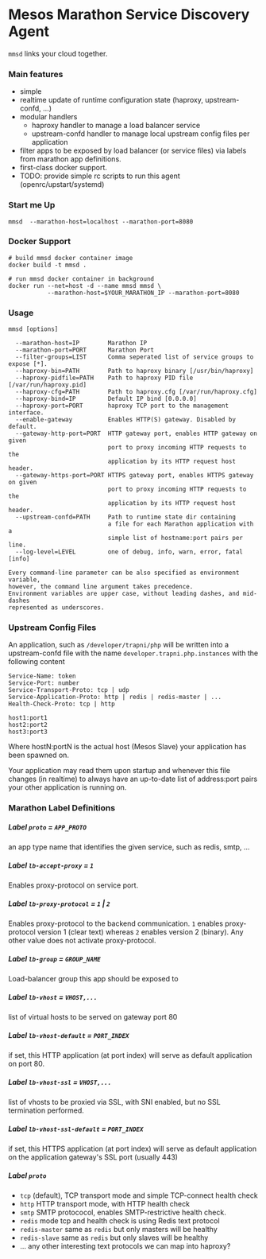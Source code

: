 # Mesos Marathon Service Discovery Agent

`mmsd` links your cloud together.

### Main features

- simple
- realtime update of runtime configuration state (haproxy, upstream-confd, ...)
- modular handlers
  - haproxy handler to manage a load balancer service
  - upstream-confd handler to manage local upstream config files per application
- filter apps to be exposed by load balancer (or service files) via labels
  from marathon app definitions.
- first-class docker support.
- TODO: provide simple rc scripts to run this agent (openrc/upstart/systemd)

### Start me Up

```!sh
mmsd  --marathon-host=localhost --marathon-port=8080
```

### Docker Support
```!sh
# build mmsd docker container image
docker build -t mmsd .

# run mmsd docker container in background
docker run --net=host -d --name mmsd mmsd \
           --marathon-host=$YOUR_MARATHON_IP --marathon-port=8080
```

### Usage

```
mmsd [options]

  --marathon-host=IP        Marathon IP
  --marathon-port=PORT      Marathon Port
  --filter-groups=LIST      Comma seperated list of service groups to expose [*].
  --haproxy-bin=PATH        Path to haproxy binary [/usr/bin/haproxy]
  --haproxy-pidfile=PATH    Path to haproxy PID file [/var/run/haproxy.pid]
  --haproxy-cfg=PATH        Path to haproxy.cfg [/var/run/haproxy.cfg]
  --haproxy-bind=IP         Default IP bind [0.0.0.0]
  --haproxy-port=PORT       haproxy TCP port to the management interface.
  --enable-gateway          Enables HTTP(S) gateway. Disabled by default.
  --gateway-http-port=PORT  HTTP gateway port, enables HTTP gateway on given
                            port to proxy incoming HTTP requests to the
                            application by its HTTP request host header.
  --gateway-https-port=PORT HTTPS gateway port, enables HTTPS gateway on given 
                            port to proxy incoming HTTP requests to the
                            application by its HTTP request host header.
  --upstream-confd=PATH     Path to runtime state dir containing
                            a file for each Marathon application with a
                            simple list of hostname:port pairs per line.
  --log-level=LEVEL         one of debug, info, warn, error, fatal [info]

Every command-line parameter can be also specified as environment variable,
however, the command line argument takes precedence.
Environment variables are upper case, without leading dashes, and mid-dashes
represented as underscores.
```

### Upstream Config Files

An application, such as `/developer/trapni/php` will be written
into a upstream-confd file with the name `developer.trapni.php.instances`
with the following content

```
Service-Name: token
Service-Port: number
Service-Transport-Proto: tcp | udp
Service-Application-Proto: http | redis | redis-master | ...
Health-Check-Proto: tcp | http

host1:port1
host2:port2
host3:port3
```

Where hostN:portN is the actual host (Mesos Slave) your application
has been spawned on.

Your application may read them upon startup and whenever this file changes
(in realtime) to always have an up-to-date list of address:port pairs
your other application is running on.

### Marathon Label Definitions

##### Label `proto` = `APP_PROTO`
an app type name that identifies the given service, such as redis, smtp, ...

##### Label `lb-accept-proxy` = `1`
Enables proxy-protocol on service port.

##### Label `lb-proxy-protocol` =  `1` \| `2`
Enables proxy-protocol to the backend communication. `1` enables proxy-protocol
version 1 (clear text) whereas `2` enables version 2 (binary).
Any other value does not activate proxy-protocol.

##### Label `lb-group` = `GROUP_NAME`
Load-balancer group this app should be exposed to

##### Label `lb-vhost` = `VHOST,...`
list of virtual hosts to be served on gateway port 80

##### Label `lb-vhost-default` = `PORT_INDEX`
if set, this HTTP application (at port index) will serve as default application on port 80.

##### Label `lb-vhost-ssl` = `VHOST,...`
list of vhosts to be proxied via SSL, with SNI enabled, but no SSL termination performed.

##### Label `lb-vhost-ssl-default` = `PORT_INDEX`
if set, this HTTPS application (at port index) will serve as default application
on the application gateway's SSL port (usually 443)

##### Label `proto`

- `tcp` (default), TCP transport mode and simple TCP-connect health check
- `http` HTTP transport mode, with HTTP health check
- `smtp` SMTP protococol, enables SMTP-restrictive health check.
- `redis` mode tcp and health check is using Redis text protocol
- `redis-master` same as `redis` but only masters will be healthy
- `redis-slave` same as `redis` but only slaves will be healthy
- ... any other interesting text protocols we can map into haproxy?
